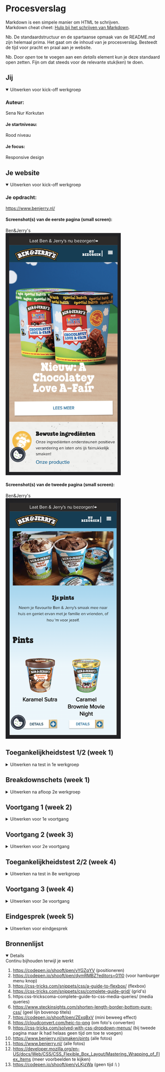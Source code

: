 # Procesverslag
Markdown is een simpele manier om HTML te schrijven.  
Markdown cheat cheet: [Hulp bij het schrijven van Markdown](https://github.com/adam-p/markdown-here/wiki/Markdown-Cheatsheet).

Nb. De standaardstructuur en de spartaanse opmaak van de README.md zijn helemaal prima. Het gaat om de inhoud van je procesverslag. Besteedt de tijd voor pracht en praal aan je website.

Nb. Door *open* toe te voegen aan een *details* element kun je deze standaard open zetten. Fijn om dat steeds voor de relevante stuk(ken) te doen.





## Jij

<details open>
  <summary>Uitwerken voor kick-off werkgroep</summary>

  ### Auteur:
  Sena Nur Korkutan

  #### Je startniveau:
  Rood niveau

  #### Je focus:
  Responsive design
 
</details>





## Je website

<details open>
  <summary>Uitwerken voor kick-off werkgroep</summary>

  ### Je opdracht:
  https://www.benjerry.nl/ 

  #### Screenshot(s) van de eerste pagina (small screen): 
  Ben&Jerry's 
  <br>
  <img src="readme-images/dummy-plaatje.png" width="375px" alt="omschrijving van de pagina">

  #### Screenshot(s) van de tweede pagina (small screen):
  Ben&Jerry's 
  <br>
  <img src="readme-images/benenjerrys.png" width="375px" alt="omschrijving van de pagina">
 
</details>



## Toegankelijkheidstest 1/2 (week 1)

<details>
  <summary>Uitwerken na test in 1e werkgroep</summary>

  ### Bevindingen

  Lijst met je bevindingen die in de test naar voren kwamen:

  
  + Bewegen van knoppen is goed. Omdat je kan begrijpen dat het een knop is.

  + Als je hovert, opent het menu elementen. Het is echt handig.


  - Responsive design is soms traag.

  - Als er zwakke internet connection is, kan foto's niet lekker werken.


  Hier een omschrijving van hoe het opgelost kan worden (met indien nodig afbeeldingen)
  - Ik kan de website responsive maken.

  - Ik kan een uitleg over het product schrijven zodat gebruiker de product zou weten als het internet niet lekker is.


  #### Screenreader
  Hier korte omschrijving (met indien nodig afbeeldingen)

  + De lopende volgerde van elementen zijn goed.
  + Elke section heeft een kopje het ziet goed eruit.


  - Sommige elementen (bijv. mail input plek) staan niet in de juiste kategorie.  
  - Bij sommige kategorieen (words, letters, form controls en window spots) werken niet lekker. Mischien komt het door dat wij de VoiceOver functie niet goed kan gebruiken.

  Hier een omschrijving van hoe het opgelost kan worden (met indien nodig afbeeldingen)
  <img src="readme-images/IMG_4168.png" width="375px" alt="screenreader">

  - Het zou handig zijn als ik de semantiek van het html bestand goed maak.


  #### Muis en Toetsenbord 

  Hier korte omschrijving (met indien nodig afbeeldingen)

  
  - Site is duidelijk en beeindigd snel omdat er veel foto's staan.
  - Het is echt makkelijk te volgen en werkt lekker met toetsenbord.


  - Soms linkjes van menubalk is irritant.
  
  

  Hier een omschrijving van hoe het opgelost kan worden (met indien nodig afbeeldingen)
  -Bij menubalk kan gebruiker altijd skippen met klikken in een andere plek. Wij kunnen de site niet helemaal veranderen.

  #### Motoriek (shocks, elastiekjes)
  Hier korte omschrijving (met indien nodig afbeeldingen)

  
  + Knoppen zijn groot. Dus er was niet een probleem met klikken van knoppen.
  + Bij scrollen was het ook niet een probleem.


  - Er was een linkje een beetje moeilijk te kunnen klikken.
  - Het doet pijn.

  Hier een omschrijving van hoe het opgelost kan worden (met indien nodig afbeeldingen)
  - Ik kan die linkje misschien in een knop zetten of de klikbare plek (padding of margin) vergroten zonder borders.
  


  #### Visueel (brillen, contrast, kleurenblind, dark/light). 
  Hier korte omschrijving (met indien nodig afbeeldingen)

  
  + De website ziet brillen met klueren (gele bril, bril met zwarte puntje etc.) goed eruit en werkt probleemloos.
  + De website ziet met andere brillen beetje moeilijk maar wel nog steeds leesbaar.
  + Er is geen probleem met zien van belangrijke elementen bij kleurblind.


  - Met de sterke blur bril kan de gebruiker bijna niks te zien. Ook is het heel moeilijk het muis te vinden.
  - Met blur bril en bril met puntje is alles moeilijk te zien. Kopjes en subkopjes kun je wel lezen maar teksten niet.
  - Het is niet mogelik de taal knop te zien in paar van de kleurbliinden modus. 
  - In de laatste kleurblind modus kan de gebruiker niet makkelijk weten dat een link een link is. Omdat er geen kleur. (In de site word gebruik maken van de kleuren om gebruiker laten te zien dat het een linkje is. Maar voor kleurblinden werkte het gewoon niet lekker.)
  
  Hier een omschrijving van hoe het opgelost kan worden (met indien nodig afbeeldingen)
  - Ik kan misschien koppen nog groter of dikker doen.
  - Ik kan de linkjes een klein animatie toevoegen zodat kleurblinden mogen ook weten dat het een linkje is.
  - Ik kan de taal knop veranderen met wereld icoontje of  met een tekstje dat laten zien welke taal het is.


</details>



## Breakdownschets (week 1)

<details>
  <summary>Uitwerken na afloop 2e werkgroep</summary>

  ### de hele pagina: 
  <img src="readme-images/hele-pagina.png" width="375px" alt="breakdown van de hele pagina">

  ### dynamisch deel (bijv menu): 
  <img src="readme-images/breakdown-2.png" width="375px" alt="breakdown van een dynamisch deel">

  ### wellicht nog een dynamisch deel (bijv filter): 
  <img src="readme-images/breakdown-3.png" width="375px" alt="breakdown van nog een dynamisch deel">

</details>





## Voortgang 1 (week 2)

<details>
  <summary>Uitwerken voor 1e voortgang</summary>

  ### Stand van zaken
  Hier dit ging goed & dit was lastig (neem ook screenshots op van delen van je website en code)

  - Sticky header
  - Ik had geen html-document met een semantische correcte html-layout. Tijdens het gesprek hebben we het samen geanalyseerd en geleerd hoe het moet. (Ik heb helaas geen screenshots omdat ik alles in de gesprek verander.)
  - Ik had geen css dus wij praten niet erover.


  ### Agenda voor meeting
  -- Eerste week hebben we de meeting met onze groepjes niet gedaan. Wij hebben alleen voortgang gesprek met Sanne gedaan.

  | student 1      | student 2          | student 3    | student 4        |
  | ---            | ---                | ---          | ---              |
  | dit bespreken  | en dit             | en ik dit    | en dan ik dat    |
  | en dat ook nog | dit als er tijd is | nog een punt | dit wil ik zeker |
  | ...            | ...                | ...          | ...              |


  ### Verslag van meeting
  Hier na afloop snel de uitkomsten van de meeting vastleggen

  - Ik moet dingen verbeteren op <head> (personaal informatie toevoegen)
  - Section begint altijd met een titel. Als het niet zo is, voeg een aria-label toe.
  - Article is ook een speciale section.
  - Maak een goede html. Dan kan je met css dingen verbeteren. (bijv. uppercase maken en semantische goed html elementen omdraaien)
  - Als main heeft geen titel, maak een titel. Daarna kan je hem in css wegsturen.
  - Soms ul li werkt beter dan paar sections. Kijk goed naar de situatie.
  - Article moet betekenisvol zijn.
  - Ik heb handige shortcuts geleerd.

</details>





## Voortgang 2 (week 3)

<details>
  <summary>Uitwerken voor 2e voortgang</summary>

  ### Stand van zaken
  hier dit ging goed & dit was lastig (neem ook screenshots op van delen van je website en code)

  Wat ik wil vragen?
  - In inspector kan ik alleen “main” zien. Het is niet mogelijk om andere elementen te zien. Ik wil ook de elementen binnen main kijken doordat ik weet wat ik niet goed deed. Maar het is nu niet moeglijk.
  - Wat is de handigste manier om h2 en leer meer knop onder elkaar te zetten op img.
  - Hamburger menu kruisje werkt niet.
  - Img tussen twee sections werkt niet lekker. (Bijna 3 uur bezig maar het lukte bij mij niet)
  - Derde section grid h3 center maken 
  - Wat is de minimale en maximale scherm size tijdens gesprek testen?
  - Lees meer knop responsive maken (ik heb nowrap probeert maar het lukte niet.)



  ### Agenda voor meeting
  Vrijdag om 10 uur
  
  | Laura      | Idelene         | Mohini  | Shanine     | Shani |
  | ---            | ---                | ---          | ---              | --- |
  | Animatie | Positionering    | Responsiveness en de @media tag            | Wanneer wel classes    |  pseudo elementen  |
  | En hoe het zit met de 2e pagina.  | Alt labels  | Stijlen van forms | Element dat vershuift als je scrolt |
  | ...            | ...                | En het hamburgermenu      | ...              | ...            |

  ### Verslag van meeting
  Hier na afloop snel de uitkomsten van de meeting vastleggen

  - Ik krijg geen hulp omdat er geen tijd blijft voor mij.
  - Ik studeerde mezelf tijdens gesprek, omdat de problemen van anderen niet relevant van mijn problemen.


</details>





## Toegankelijkheidstest 2/2 (week 4)

<details>
  <summary>Uitwerken na test in 8e werkgroep</summary>

  ### Bevindingen

  Lijst met je bevindingen die in de test naar voren kwamen (geef ook aan wat er verbeterd is): 

  + Knoppen en linken zijn wel klikbaar. Verander ze niet. (vanuit parkinson test)

  + Titels zijn goed bij screen reader

  + Het lukt bij meeste brillen

  + Elastiek is wel makkelijk te gebruiken

  + Accesbilty kleuren lukt en eigenlijk zien ze mooi eruit sommige van ze. (kleur test van chrome)



  
  - Hamburger menu is items niet leesbaar (gemaakt)
    - Nu is het mogelijk te lezen. Het kwam door kleuren. 

  - Paar woord fouten (gemaakt)
  
  - Elementen binnen hamburger menu is leesbaar/mogelijk te tabben.
    - Ik probeer het probleem heel lang te oplossen maar ik kon het niet oplossen. Daarom ga ik door met andere stylingen.

  - Bij blur mode is het niet makkelijk te lezen. Misschien nog grote letters? (gemaakt)
    - Vierde section <p> mag nog groeter worden 
      - Het lijkt me handig consistent te blijven binnen website. Daarom heb ik het niet verandert.
  
  - Tab leest niet <a> van vierde section. (gemaakt)



  #### Screenreader
  Hier korte omschrijving (met indien nodig afbeeldingen)
  + Titels werken goed

  - Het leest binnen hamburger menu !
  - 4de section linken werken niet goed

  Hier een omschrijving van hoe het opgelost kan worden (met indien nodig afbeeldingen)
  - Momenteel heb ik geen idee over binnen hamburger menu (vragen)
    - Ik heb het gevraagd en Sanne zegt dat het nu niet nodig is. (na het vragen)

  - Ik kan de <a> element binnen de <h3> element halen. (gemaakt)

  #### Muis en Toetsenbord 
  Hier korte omschrijving (met indien nodig afbeeldingen)
  + Volgerde van HTML elementen goed te volgen
  + Elementen zijn makkelijk klikbaar, alle linken werken goed


  - Geen hover, active effect
  - Paar woord fouten
  - Tab (focus state) gaat door binnen hamburger menu
  <img src="readme-images/IMG_4491.png" width="375px" alt="tab werkt niet binnen hamburger menu">


  Hier een omschrijving van hoe het opgelost kan worden (met indien nodig afbeeldingen)
  - Ik moet nog states toevoegen
  - Woord fouten verbeteren
  - Momenteel heb ik geen idee over binnen hamburger menu (vragen)
    - Ik heb het gevraagd en Sanne zegt dat het nu niet nodig is. (na het vragen)


  #### Motoriek (shocks, elastiekjes)
  Hier korte omschrijving (met indien nodig afbeeldingen)
  + Goed beneden kan scrollen (shocks)
  + Makkelijk te toetsenbord te gebruiken (shocks)
  + Button en linken zijn wel goed klikbaar (shocks)

  - Soms wordt het moeilijk naar beneden te gaan. Maar het is niet de probleem van de website. Het is de probleem van computer

  Hier een omschrijving van hoe het opgelost kan worden (met indien nodig afbeeldingen)
  - Er is geen probleem over de website


  #### Visueel (brillen, contrast, kleurenblind, dark/light). 
  Hier korte omschrijving (met indien nodig afbeeldingen)

  + Alleen bij blur is het moeilijk te lezen of de luis te vinden. Andere brillen lukken wel bij website
  + Ik vond de kluerenblind modussen leuk qua kleuren. Tritanopia ziet heel schattig en blij eruit. 
  
  - Hover effect is niet te zien in achromatopsia modus
  - Geen dark modus
  - Blur/glare cataract modus is het moeilijk te lezen. Maar als de website nog groter maakt kun je ze wel lezen.



  Hier een omschrijving van hoe het opgelost kan worden (met indien nodig afbeeldingen)

  - Ik moet de hover effect nog beter laten zien in achromatopsia modus
  - Ik kan een dark modus toevoegen

</details>





## Voortgang 3 (week 4)

<details>
  <summary>Uitwerken voor 3e voortgang</summary>

  ### Stand van zaken
  hier dit ging goed & dit was lastig (neem ook screenshots op van delen van je website en code)

  Deze keer was onze het nuttigste gesprek. Ik had nog een keer geen vragen over mijn website maar ik heb wel van anderen vragen ook geleerd. 


  ### Agenda voor meeting
  samen met je groepje opstellen

  |  Laura      | Idelene          | Shanine    | Mila       | Donna      | Sena Nur (ik) |
  | ---            | ---                | ---          | ---              |
  | 1 animatie in javascript doet het, de rest niet  | Object observer api werkt niet             | Hoe maak ik een tabel?    | Carrousel begint op helft van pagina (gefixed door Sjoerd)    | Mag hier een class?     | Blauw lijntje onder plaatje moest weg! (gefixed door Sanne)   |


  ### Verslag van meeting
  hier na afloop snel de uitkomsten van de meeting vastleggen

  - Ik heb geleerd dat ik de media query niet goed gebruik
  - Website moet goed getest worden voor gesprek
  - Do's en Don'ts nog een keer herhalen
  - Goede weg van div gebruiken (ik heb de eerste div na dit gesprek geplaats en het werkte uiteindelijk lekker :) )
  - Met wat zijn wij trots?



</details>





## Eindgesprek (week 5)

<details>
  <summary>Uitwerken voor eindgesprek</summary>

  ### Je uitkomst - karakteristiek screenshots:
  <img src="readme-images/highlight1.png" width="375px" alt="hover p element">
  <img src="readme-images/highlight2.png" width="375px" alt="cool hover effect in groot scherm">
  <img src="readme-images/highlight3.png" width="375px" alt="handige hele pagina hamburger menu">


  ### Dit ging goed/Heb ik geleerd: 
  + Ik heb bijna alle code zelf bedacht en geschrijven. Dat ben ik heel trots op. Ik ben bijna pro bij flex en grid
  + Ik begrijp heel duidelijk hoe het structuur van een html document moet zijn. 
  + Ik had moeite mee met sections of li's noemen in css. Maar nu kan ik heel makkelijk elementen uit html noemen.
  + Ik begrijp het logica van javascript. Ik kan nu makkelijk een class toevoegen en in css met het class spelen. 
  + Ik weet nu wat ik niet moet doen als ik een website aan het bouwen.
  + Als je de code vanuit een andere plek gehaald, is bronnen noteren altijd nodig!


  <img src="readme-images/klein-voorbeeld.png" width="375px" alt="voorbeeld wat ik geleerd">
  <img src="readme-images/darkmode.png" width="375px" alt="voorbeeld wat ik geleerd / darkmode">
  <img src="readme-images/leuk.png" width="375px" alt="voorbeeld die ik leuk vind">


  ### Dit was lastig/Is niet gelukt:
  - Enige ding die ik nog meer wil doen is javascript, helaas bij mij website is er niet zo veel dingen met javascript gemaakt. Dus ik heb minder javascript geschereven. 
  - Hamburger menu bouwen vond ik moeilijk (Hulp gekregen van Sanne)
  - Als ik klikt op hamburger menu, blijft het focus state hangen ?
  - Font downloaden en plakken vond ik heel moeilijk (Hulp gekregen van student assistent)
  - Ik heb de tweede pagina laatste dag begonnen daarom tweede pagina lukte niet zo goed. Maar absoluut ben ik trots wat ik binnen 8 uur heb ik gedaan in tweede pagina.

  <img src="readme-images/hamburger-menu.png" width="375px" alt="normale hamburger menu">
  <img src="readme-images/hamburger-menu1.png" width="375px" alt="gekke hamburger menu">

</details>





## Bronnenlijst

<details open>
  <summary>Continu bijhouden terwijl je werkt</summary>


  1. https://codepen.io/shooft/pen/vYGZqYV (positioneren)
  2. https://codepen.io/shooft/pen/dymRMBZ?editors=0110 (voor hamburger menu knop)
  3. https://css-tricks.com/snippets/css/a-guide-to-flexbox/ (flexbox)
  4. https://css-tricks.com/snippets/css/complete-guide-grid/ (grid's)
  5. https:css-trickscoma-complete-guide-to-css-media-queries/ (media queries)
  6. https://www.steckinsights.com/shorten-length-border-bottom-pure-css/ (geel lijn bovenop titels)
  7. https://codepen.io/shooft/pen/ZExqBxV (mini beweeg effect)
  8. https://cloudconvert.com/heic-to-png (om foto's converten)
  9. https://css-tricks.com/solved-with-css-dropdown-menus/ (bij tweede pagina maar ik had helaas geen tijd om toe te voegen)
  10. https://www.benjerry.nl/smaken/pints (alle fotos)
  11. https://www.benjerry.nl/ (alle fotos)
  12. https://developer.mozilla.org/en-US/docs/Web/CSS/CSS_Flexible_Box_Layout/Mastering_Wrapping_of_Flex_Items (meer voorbeelden te kijken)
  13. https://codepen.io/shooft/pen/yLKjzWa (geen tijd :\ )


</details>